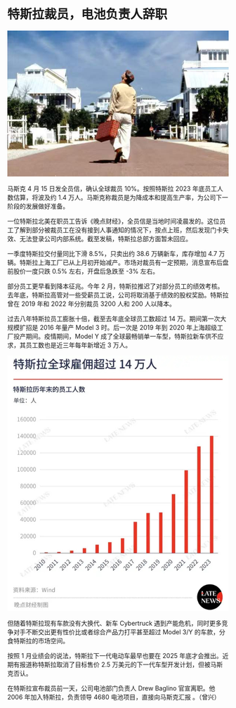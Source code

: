 # 特斯拉裁员，电池负责人辞职

![aa03e1d7e25e6d724f1e440f5bfdd955.jpg](https://raw.githubusercontent.com/qqhsx/qqnews_image/main/2024/04/15/特斯拉裁员，电池负责人辞职/aa03e1d7e25e6d724f1e440f5bfdd955.jpg)

马斯克 4 月 15 日发全员信，确认全球裁员 10%。按照特斯拉 2023 年底员工人数估算，将波及约 1.4
万人。马斯克称裁员是为降成本和提高生产率，为公司下一阶段的发展做好准备。

一位特斯拉北美在职员工告诉《晚点财经》，全员信是当地时间凌晨发的。这位员工了解到部分被裁员工在没有接到人事通知的情况下，按点上班，然后发现门卡失效、无法登录公司内部系统。截至发稿，特斯拉总部方面暂未回应。

一季度特斯拉交付量同比下滑 8.5%，只卖出约 38.6 万辆新车，库存增加 4.7
万辆。特斯拉上海工厂已从上月初开始减产。市场对裁员有一定预期，消息宣布后盘前股价一度只跌 0.5% 左右，开盘后急跌至 -3% 左右。

部分员工更早看到降本征兆。今年 2 月，特斯拉推迟了对部分员工的绩效考核。去年底，特斯拉高管对一些受薪员工说，公司将取消基于绩效的股权奖励。特斯拉曾在
2019 年和 2022 年分别裁员 3200 人和 200 人以降本。

过去八年特斯拉员工膨胀十倍，截至去年底全球员工数超过 14 万。期间第一次大规模扩招是 2016 年量产 Model 3 时。后一次是 2019 年到
2020 年上海超级工厂投产期间。疫情期间，Model Y 成了全球最畅销单一车型，特斯拉新车供不应求，其员工数也是近三年每年新增近 3 万人。

![99735eeb30502df6d05a31a2bfb0b489.jpg](https://raw.githubusercontent.com/qqhsx/qqnews_image/main/2024/04/15/特斯拉裁员，电池负责人辞职/99735eeb30502df6d05a31a2bfb0b489.jpg)

但随着特斯拉现有车款没有大换代、新车 Cybertruck 遇到产能危机，同时更多竞争对手不断交出更有性价比或者综合产品力打平甚至超过 Model 3/Y
的车款，分食特斯拉的市场空间。

按照 1 月业绩会的说法，特斯拉下一代电动车最早也要在 2025 年底才会推出。近期有报道称特斯拉取消了目标售价 2.5
万美元的下一代车型开发计划，但被马斯克否认。

在特斯拉宣布裁员前一天，公司电池部门负责人 Drew Baglino 官宣离职。他 2006 年加入特斯拉，负责领导 4680 电池项目，直接向马斯克汇报
。（曾兴）

